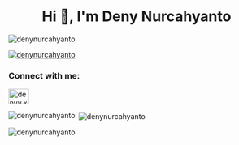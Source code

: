 <h1 align="center">Hi 👋, I'm Deny Nurcahyanto</h1>
<p align="left"> <img src="https://komarev.com/ghpvc/?username=denynurcahyanto&label=Profile%20views&color=0e75b6&style=flat" alt="denynurcahyanto" /> </p>

<p align="left"> <a href="https://github.com/ryo-ma/github-profile-trophy"><img src="https://github-profile-trophy.vercel.app/?username=denynurcahyanto" alt="denynurcahyanto" /></a> </p>

<h3 align="left">Connect with me:</h3>
<p align="left">
<a href="https://instagram.com/denyy.xt" target="blank"><img align="center" src="https://raw.githubusercontent.com/rahuldkjain/github-profile-readme-generator/master/src/images/icons/Social/instagram.svg" alt="denyy.xt" height="30" width="40" /></a>
</p>

<p><img align="left" src="https://github-readme-stats.vercel.app/api/top-langs?username=denynurcahyanto&show_icons=true&locale=en&layout=compact" alt="denynurcahyanto" /></p>

<p>&nbsp;<img align="center" src="https://github-readme-stats.vercel.app/api?username=denynurcahyanto&show_icons=true&locale=en" alt="denynurcahyanto" /></p>

<p><img align="center" src="https://github-readme-streak-stats.herokuapp.com/?user=denynurcahyanto&" alt="denynurcahyanto" /></p>
